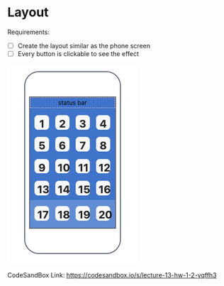 # Layout

Requirements:

- [ ] Create the layout similar as the phone screen
- [ ] Every button is clickable to see the effect

![layout](./layout.png)

CodeSandBox Link: https://codesandbox.io/s/lecture-13-hw-1-2-yqffh3